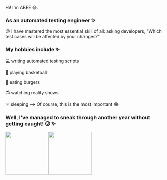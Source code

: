 Hi! I'm ABEE 😄.

### As an automated testing engineer ✨

😜 I have mastered the most essential skill of all: asking developers, "Which test cases will be affected by your changes?" 

### My hobbies include ✨

💻 writing automated testing scripts

🏀 playing basketball

🍔 eating burgers

📺 watching reality shows

💤 sleeping --> Of course, this is the most important 😂


### Well, I've managed to sneak through another year without getting caught! 😜 ✨

<img align="" height="137px" src="https://github-readme-stats.vercel.app/api?username=abeelan&hide_title=true&hide_border=true&show_icons=true&include_all_commits=true&line_height=21&bg_color=0,EC6C6C,FFD479,FFFC79,73FA79&theme=graywhite&locale=cn" /><img align="" height="137px" src="https://github-readme-stats.vercel.app/api/top-langs/?username=abeelan&hide_title=true&hide_border=true&layout=compact&bg_color=0,73FA79,73FDFF,D783FF&theme=graywhite&locale=cn" />
